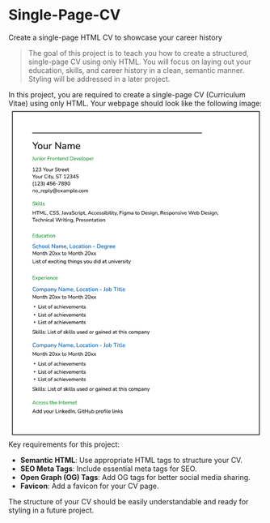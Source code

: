 # Single-Page-CV
Create a single-page HTML CV to showcase your career history
<blockquote>
  <p>The goal of this project is to teach you how to create a structured, single-page CV using only HTML. You will focus on laying out your education, skills, and career history in a clean, semantic manner. Styling will be addressed in a later project.</p>
</blockquote>
In this project, you are required to create a single-page CV (Curriculum Vitae) using only HTML. Your webpage should look like the following image:
<img src="example/resume-template.png" alt="cv">
Key requirements for this project:
<ul>
  <li><strong>Semantic HTML</strong>: Use appropriate HTML tags to structure your CV.</li>
  <li><strong>SEO Meta Tags</strong>: Include essential meta tags for SEO.</li>
  <li><strong>Open Graph (OG) Tags</strong>: Add OG tags for better social media sharing.</li>
  <li><strong>Favicon</strong>: Add a favicon for your CV page.</li>
</ul>
The structure of your CV should be easily understandable and ready for styling in a future project.

